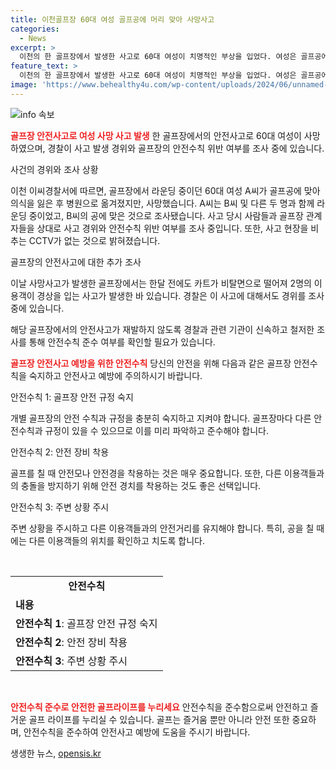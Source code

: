 ```yaml
---
title: 이천골프장 60대 여성 골프공에 머리 맞아 사망사고
categories:
  - News
excerpt: >
  이천의 한 골프장에서 발생한 사고로 60대 여성이 치명적인 부상을 입었다. 여성은 골프공에 맞아 사망했고, 사고 당시 안전규정 위반 여부와 사고 경위를 조사 중이다. 이 골프장은 지난달에도 카트가 비탈면으로 떨어져 다수의 이용객이 부상을 입는 사고가 있었다. 경찰은 이 사고에 대해서도 조사 중이다. (150자)
feature_text: >
  이천의 한 골프장에서 발생한 사고로 60대 여성이 치명적인 부상을 입었다. 여성은 골프공에 맞아 사망했고, 사고 당시 안전규정 위반 여부와 사고 경위를 조사 중이다. 이 골프장은 지난달에도 카트가 비탈면으로 떨어져 다수의 이용객이 부상을 입는 사고가 있었다. 경찰은 이 사고에 대해서도 조사 중이다. (150자)
image: 'https://www.behealthy4u.com/wp-content/uploads/2024/06/unnamed-file.png'
---
```


<p><img src="https://www.behealthy4u.com/wp-content/uploads/2024/06/unnamed-file.png" alt="info 속보" /></p>

<p><b><span style="color: #ee2323;">골프장 안전사고로 여성 사망 사고 발생</span></b>
한 골프장에서의 안전사고로 60대 여성이 사망하였으며, 경찰이 사고 발생 경위와 골프장의 안전수칙 위반 여부를 조사 중에 있습니다.</p>

<p data-ke-size="size16">사건의 경위와 조사 상황</p>

<p>이천 이씨경찰서에 따르면, 골프장에서 라운딩 중이던 60대 여성 A씨가 골프공에 맞아 의식을 잃은 후 병원으로 옮겨졌지만, 사망했습니다. A씨는 B씨 및 다른 두 명과 함께 라운딩 중이었고, B씨의 공에 맞은 것으로 조사됐습니다. 사고 당시 사람들과 골프장 관계자들을 상대로 사고 경위와 안전수칙 위반 여부를 조사 중입니다. 또한, 사고 현장을 비추는 CCTV가 없는 것으로 밝혀졌습니다.</p>

<p data-ke-size="size16">골프장의 안전사고에 대한 추가 조사</p>

<p>이날 사망사고가 발생한 골프장에서는 한달 전에도 카트가 비탈면으로 떨어져 2명의 이용객이 경상을 입는 사고가 발생한 바 있습니다. 경찰은 이 사고에 대해서도 경위를 조사 중에 있습니다.</p>

<p>해당 골프장에서의 안전사고가 재발하지 않도록 경찰과 관련 기관이 신속하고 철저한 조사를 통해 안전수칙 준수 여부를 확인할 필요가 있습니다.</p>

<p><b><span style="color: #ee2323;">골프장 안전사고 예방을 위한 안전수칙</span></b>
당신의 안전을 위해 다음과 같은 골프장 안전수칙을 숙지하고 안전사고 예방에 주의하시기 바랍니다.</p>

<p data-ke-size="size16"> 안전수칙 1: 골프장 안전 규정 숙지</p>

<p>개별 골프장의 안전 수칙과 규정을 충분히 숙지하고 지켜야 합니다. 골프장마다 다른 안전수칙과 규정이 있을 수 있으므로 이를 미리 파악하고 준수해야 합니다.</p>

<p data-ke-size="size16"> 안전수칙 2: 안전 장비 착용</p>

<p>골프를 칠 때 안전모나 안전경을 착용하는 것은 매우 중요합니다. 또한, 다른 이용객들과의 충돌을 방지하기 위해 안전 경치를 착용하는 것도 좋은 선택입니다.</p>

<p data-ke-size="size16"> 안전수칙 3: 주변 상황 주시</p>

<p>주변 상황을 주시하고 다른 이용객들과의 안전거리를 유지해야 합니다. 특히, 공을 칠 때에는 다른 이용객들의 위치를 확인하고 치도록 합니다.</p>

<p data-ke-size="size16">&nbsp;</p>

<table>
<tbody>
<tr>
<td style="text-align: center; height: 17px;"><b>안전수칙</b></td>
</tr>
<tr>
<td style="text-align: left; height: 17px;"><b>내용</b></td>
</tr>
<tr>
<td style="text-align: left; height: 17px;"><b>안전수칙 1</b>: 골프장 안전 규정 숙지</td>
</tr>
<tr>
<td style="text-align: left; height: 17px;"><b>안전수칙 2</b>: 안전 장비 착용</td>
</tr>
<tr>
<td style="text-align: left; height: 17px;"><b>안전수칙 3</b>: 주변 상황 주시</td>
</tr>
</tbody>
</table>

<p data-ke-size="size16">&nbsp;</p>

<p><b><span style="color: #ee2323;">안전수칙 준수로 안전한 골프라이프를 누리세요</span></b>
안전수칙을 준수함으로써 안전하고 즐거운 골프 라이프를 누리실 수 있습니다. 골프는 즐거움 뿐만 아니라 안전 또한 중요하며, 안전수칙을 준수하여 안전사고 예방에 도움을 주시기 바랍니다.</p>
생생한 뉴스, <a href="https://opensis.kr" rel="dofollow">opensis.kr</a>


